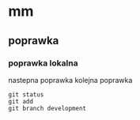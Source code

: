 # mm
## poprawka
### poprawka lokalna
nastepna poprawka
kolejna poprawka

```
git status
git add
git branch development

```

